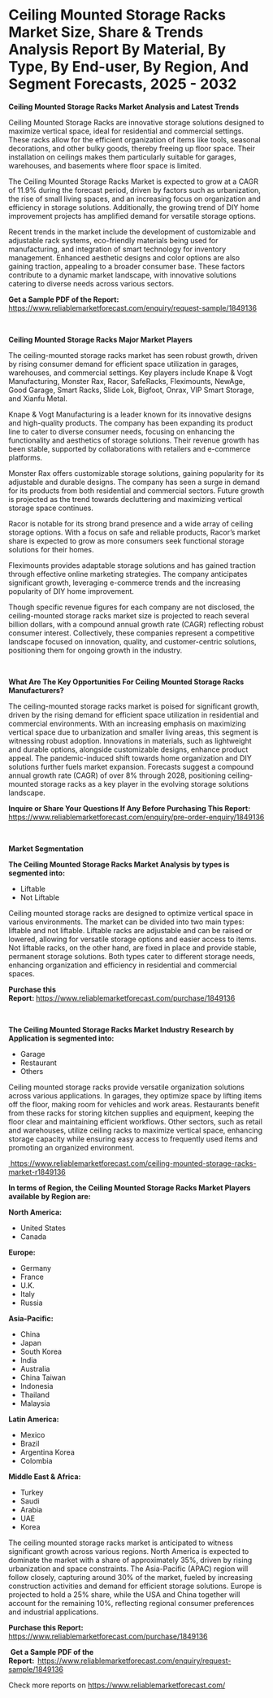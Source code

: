 <p><h1>Ceiling Mounted Storage Racks Market Size, Share & Trends Analysis Report By Material, By Type, By End-user, By Region, And Segment Forecasts, 2025 - 2032</h1></p><p><strong>Ceiling Mounted Storage Racks Market Analysis and Latest Trends</strong></p>
<p><p>Ceiling Mounted Storage Racks are innovative storage solutions designed to maximize vertical space, ideal for residential and commercial settings. These racks allow for the efficient organization of items like tools, seasonal decorations, and other bulky goods, thereby freeing up floor space. Their installation on ceilings makes them particularly suitable for garages, warehouses, and basements where floor space is limited.</p><p>The Ceiling Mounted Storage Racks Market is expected to grow at a CAGR of 11.9% during the forecast period, driven by factors such as urbanization, the rise of small living spaces, and an increasing focus on organization and efficiency in storage solutions. Additionally, the growing trend of DIY home improvement projects has amplified demand for versatile storage options.</p><p>Recent trends in the market include the development of customizable and adjustable rack systems, eco-friendly materials being used for manufacturing, and integration of smart technology for inventory management. Enhanced aesthetic designs and color options are also gaining traction, appealing to a broader consumer base. These factors contribute to a dynamic market landscape, with innovative solutions catering to diverse needs across various sectors.</p></p>
<p><strong>Get a Sample PDF of the Report:&nbsp;</strong> <a href="https://www.reliablemarketforecast.com/enquiry/request-sample/1849136?utm_campaign=2724&utm_medium=2&utm_source=Github&utm_content=ia&utm_term=05042025&utm_id=ceiling-mounted-storage-racks">https://www.reliablemarketforecast.com/enquiry/request-sample/1849136</a></p>
<p>&nbsp;</p>
<p><strong>Ceiling Mounted Storage Racks Major Market Players</strong></p>
<p><p>The ceiling-mounted storage racks market has seen robust growth, driven by rising consumer demand for efficient space utilization in garages, warehouses, and commercial settings. Key players include Knape & Vogt Manufacturing, Monster Rax, Racor, SafeRacks, Fleximounts, NewAge, Good Garage, Smart Racks, Slide Lok, Bigfoot, Onrax, VIP Smart Storage, and Xianfu Metal.</p><p>Knape & Vogt Manufacturing is a leader known for its innovative designs and high-quality products. The company has been expanding its product line to cater to diverse consumer needs, focusing on enhancing the functionality and aesthetics of storage solutions. Their revenue growth has been stable, supported by collaborations with retailers and e-commerce platforms.</p><p>Monster Rax offers customizable storage solutions, gaining popularity for its adjustable and durable designs. The company has seen a surge in demand for its products from both residential and commercial sectors. Future growth is projected as the trend towards decluttering and maximizing vertical storage space continues.</p><p>Racor is notable for its strong brand presence and a wide array of ceiling storage options. With a focus on safe and reliable products, Racor’s market share is expected to grow as more consumers seek functional storage solutions for their homes.</p><p>Fleximounts provides adaptable storage solutions and has gained traction through effective online marketing strategies. The company anticipates significant growth, leveraging e-commerce trends and the increasing popularity of DIY home improvement.</p><p>Though specific revenue figures for each company are not disclosed, the ceiling-mounted storage racks market size is projected to reach several billion dollars, with a compound annual growth rate (CAGR) reflecting robust consumer interest. Collectively, these companies represent a competitive landscape focused on innovation, quality, and customer-centric solutions, positioning them for ongoing growth in the industry.</p></p>
<p>&nbsp;</p>
<p><strong>What Are The Key Opportunities For Ceiling Mounted Storage Racks Manufacturers?</strong></p>
<p><p>The ceiling-mounted storage racks market is poised for significant growth, driven by the rising demand for efficient space utilization in residential and commercial environments. With an increasing emphasis on maximizing vertical space due to urbanization and smaller living areas, this segment is witnessing robust adoption. Innovations in materials, such as lightweight and durable options, alongside customizable designs, enhance product appeal. The pandemic-induced shift towards home organization and DIY solutions further fuels market expansion. Forecasts suggest a compound annual growth rate (CAGR) of over 8% through 2028, positioning ceiling-mounted storage racks as a key player in the evolving storage solutions landscape.</p></p>
<p><strong>Inquire or Share Your Questions If Any Before Purchasing This Report:</strong> <a href="https://www.reliablemarketforecast.com/enquiry/pre-order-enquiry/1849136?utm_campaign=2724&utm_medium=2&utm_source=Github&utm_content=ia&utm_term=05042025&utm_id=ceiling-mounted-storage-racks">https://www.reliablemarketforecast.com/enquiry/pre-order-enquiry/1849136</a></p>
<p>&nbsp;</p>
<p><strong>Market Segmentation</strong></p>
<p><strong>The Ceiling Mounted Storage Racks Market Analysis by types is segmented into:</strong></p>
<p><ul><li>Liftable</li><li>Not Liftable</li></ul></p>
<p><p>Ceiling mounted storage racks are designed to optimize vertical space in various environments. The market can be divided into two main types: liftable and not liftable. Liftable racks are adjustable and can be raised or lowered, allowing for versatile storage options and easier access to items. Not liftable racks, on the other hand, are fixed in place and provide stable, permanent storage solutions. Both types cater to different storage needs, enhancing organization and efficiency in residential and commercial spaces.</p></p>
<p><strong>Purchase this Report:&nbsp;</strong><a href="https://www.reliablemarketforecast.com/purchase/1849136?utm_campaign=2724&utm_medium=2&utm_source=Github&utm_content=ia&utm_term=05042025&utm_id=ceiling-mounted-storage-racks">https://www.reliablemarketforecast.com/purchase/1849136</a></p>
<p>&nbsp;</p>
<p><strong>The Ceiling Mounted Storage Racks Market Industry Research by Application is segmented into:</strong></p>
<p><ul><li>Garage</li><li>Restaurant</li><li>Others</li></ul></p>
<p><p>Ceiling mounted storage racks provide versatile organization solutions across various applications. In garages, they optimize space by lifting items off the floor, making room for vehicles and work areas. Restaurants benefit from these racks for storing kitchen supplies and equipment, keeping the floor clear and maintaining efficient workflows. Other sectors, such as retail and warehouses, utilize ceiling racks to maximize vertical space, enhancing storage capacity while ensuring easy access to frequently used items and promoting an organized environment.</p></p>
<p><a href="https://www.reliablemarketforecast.com/ceiling-mounted-storage-racks-market-r1849136?utm_campaign=2724&utm_medium=2&utm_source=Github&utm_content=ia&utm_term=05042025&utm_id=ceiling-mounted-storage-racks">&nbsp;https://www.reliablemarketforecast.com/ceiling-mounted-storage-racks-market-r1849136</a></p>
<p><strong>In terms of Region, the Ceiling Mounted Storage Racks Market Players available by Region are:</strong></p>
<p>
    <p> <strong> North America: </strong>
        <ul>
            <li>United States</li>
            <li>Canada</li>
        </ul>
        </p> 
    <p> <strong> Europe: </strong>
        <ul>
            <li>Germany</li>
            <li>France</li>
            <li>U.K.</li>
            <li>Italy</li>
            <li>Russia</li>
        </ul>
        </p> 
    <p> <strong> Asia-Pacific: </strong>
        <ul>
            <li>China</li>
            <li>Japan</li>
            <li>South Korea</li>
            <li>India</li>
            <li>Australia</li>
            <li>China Taiwan</li>
            <li>Indonesia</li>
            <li>Thailand</li>
            <li>Malaysia</li>
        </ul>
        </p> 
    <p> <strong> Latin America: </strong>
        <ul>
            <li>Mexico</li>
            <li>Brazil</li>
            <li>Argentina Korea</li>
            <li>Colombia</li>
        </ul>
        </p> 
    <p> <strong> Middle East & Africa: </strong>
        <ul>
            <li>Turkey</li>
            <li>Saudi</li>
            <li>Arabia</li>
            <li>UAE</li>
            <li>Korea</li>
        </ul>
    </p>
    </p>
<p><p>The ceiling mounted storage racks market is anticipated to witness significant growth across various regions. North America is expected to dominate the market with a share of approximately 35%, driven by rising urbanization and space constraints. The Asia-Pacific (APAC) region will follow closely, capturing around 30% of the market, fueled by increasing construction activities and demand for efficient storage solutions. Europe is projected to hold a 25% share, while the USA and China together will account for the remaining 10%, reflecting regional consumer preferences and industrial applications.</p></p>
<p><strong>Purchase this Report: </strong><a href="https://www.reliablemarketforecast.com/purchase/1849136?utm_campaign=2724&utm_medium=2&utm_source=Github&utm_content=ia&utm_term=05042025&utm_id=ceiling-mounted-storage-racks">https://www.reliablemarketforecast.com/purchase/1849136</a></p>
<p>&nbsp;<strong>Get a Sample PDF of the Report:&nbsp;&nbsp;</strong><a href="https://www.reliablemarketforecast.com/enquiry/request-sample/1849136?utm_campaign=2724&utm_medium=2&utm_source=Github&utm_content=ia&utm_term=05042025&utm_id=ceiling-mounted-storage-racks">https://www.reliablemarketforecast.com/enquiry/request-sample/1849136</a></p>
<p><strong></strong></p>
<p>Check more reports on <a href="https://www.reliablemarketforecast.com/?utm_campaign=2724&utm_medium=2&utm_source=Github&utm_content=ia&utm_term=05042025&utm_id=ceiling-mounted-storage-racks">https://www.reliablemarketforecast.com/</a></p>